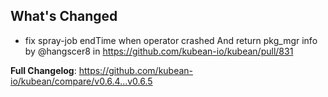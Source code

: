 ## What's Changed
* fix spray-job endTime when operator crashed And return pkg_mgr info by @hangscer8 in https://github.com/kubean-io/kubean/pull/831


**Full Changelog**: https://github.com/kubean-io/kubean/compare/v0.6.4...v0.6.5
